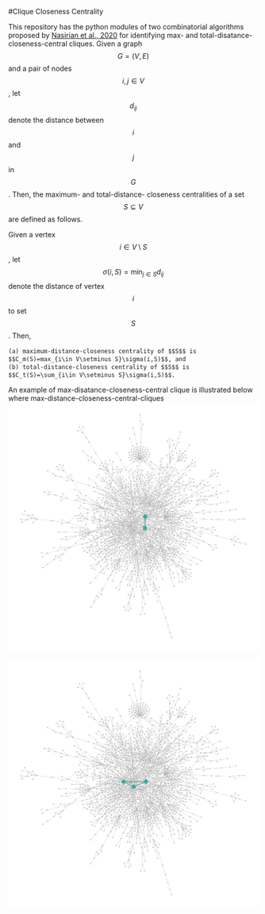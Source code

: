 #Clique Closeness Centrality

This repository has the python modules of two combinatorial algorithms proposed by [Nasirian et al., 2020](https://www.sciencedirect.com/science/article/abs/pii/S0377221719309464) for identifying max- and total-disatance-closeness-central cliques. Given a graph $$G=(V,E)$$ and a pair of nodes $$i,j\in V$$, let $$d_{ij}$$ denote the distance between $$i$$ and $$j$$ in $$G$$. Then, the maximum- and total-distance- closeness centralities of a set $$S\subseteq V$$ are defined as follows.

Given a vertex $$i\in V\setminus S$$, let $$\sigma(i,S)=\min_{j\in S}d_{ij}$$ denote the distance of vertex $$i$$ to set $$S$$. Then, 

	(a) maximum-distance-closeness centrality of $$S$$ is $$C_m(S)=max_{i\in V\setminus S}\sigma(i,S)$$, and
	(b) total-distance-closeness centrality of $$S$$ is $$C_t(S)=\sum_{i\in V\setminus S}\sigma(i,S)$$.

An example of max-disatance-closeness-central clique is illustrated below where 
 max-distance-closeness-central-cliques
![max_distance_closeness_central_clique](max_distance_closeness_central_clique.svg) 


![total_distance_closeness_central_clique](total_distance_closeness_central_clique.svg)